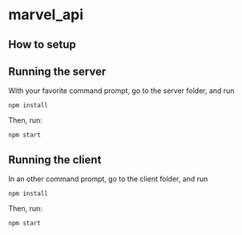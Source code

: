 # marvel_api


## How to setup


## Running the server

With your favorite command prompt, go to the server folder, and run
```
npm install
```
Then, run:
```
npm start
```

## Running the client

In an other command prompt, go to the client folder, and run
```
npm install
```
Then, run:
```
npm start
```
